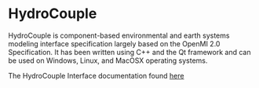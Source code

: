 # HydroCouple
HydroCouple is component-based environmental and earth systems modeling interface specification largely based on the OpenMI 2.0 Specification. It has been written using C++ and the Qt framework and can be used on Windows, Linux, and MacOSX operating systems.

The HydroCouple Interface documentation found [here](https://calebbuahin.github.io/HydroCouple/index.html)
